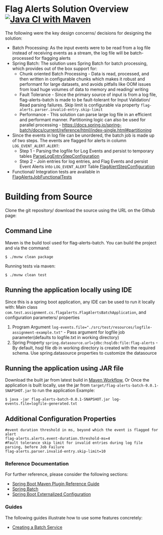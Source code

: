 # Flag Alerts Solution Overview [![Java CI with Maven](https://github.com/akshaddhoke/flag-alerts-batch/actions/workflows/maven.yml/badge.svg)](https://github.com/akshaddhoke/flag-alerts-batch/actions/workflows/maven.yml)
The following were the key design concerns/ decisions for designing the solution:

* Batch Processing: As the input events were to be read from a log file instead of receiving events as a stream, the log file will be batch-processed for flagging alerts
* Spring Batch: The solution uses Spring Batch for batch processing, which provides out of the box support for:
  * Chunk oriented Batch Processing - Data is read, processed, and then written in configurable chunks which makes it robust and performant for large datasets, and avoids pitfalls like OOM issues from load huge volumes of data to memory and reading/ writing
  * Fault Tolerance - Since the primary source of input is from a log file, flag-alerts-batch is made to be fault-tolerant for Input Validation/ Read parsing failures. Skip limit is configurable via property `flag-alerts.parser.invalid-entry.skip-limit`
  * Performance - This solution can parse large log file in an efficient and performant manner. Partitioning logic can also be used for parallel processing - https://docs.spring.io/spring-batch/docs/current/reference/html/index-single.html#partitioning
* Since the events in log file can be unordered, the batch job is made up of two steps. The events are flagged for alerts in column `LOG_EVENT_ALERT.ALERT`:
  * Step 1 - Parsing the logfile for Log Events and persist to temporary tables [ParseLogEntryStepConfiguration](src/main/java/com/test/assignment/cs/flagalerts/processing/parser/ParseLogEntryStepConfiguration.java)
  * Step 2 - Join entries for log entries, and Flag Events and persist Event Alerts into `LOG_EVENT_ALERT` Table [FlagAlertStepConfiguration](src/main/java/com/test/assignment/cs/flagalerts/processing/alerts/FlagAlertStepConfiguration.java)
* Functional/ Integration tests are available in [FlagAlertsJobFunctionalTests](src/test/java/com/test/assignment/cs/flagalerts/processing/FlagAlertsJobFunctionalTests.java)

# Building from Source

Clone the git repository/ download the source using the URL on the Github page:

## Command Line

Maven is the build tool used for flag-alerts-batch. You can build the project and via the command:

    $ ./mvnw clean package

Running tests via maven:

    $ ./mvnw clean test

## Running the application locally using IDE

Since this is a spring boot application, any IDE can be used to run it locally with:
Main class `com.test.assignment.cs.flagalerts.FlagAlertsBatchApplication`, and configuration parameters/ properties

1. Program Argument `log-events.file="./src/test/resources/logfile-assignment-example.txt"` - Pass argument for logfile job parameter(defaults to logfile.txt in working directory)
2. Spring Property `spring.datasource.url=jdbc:hsqldb:file:flag-alerts` - By default, hsql file db in working directory is created with the required schema. Use spring.datasource properties to customize the datasource
 
## Running the application using JAR file

Download the built jar from latest build in [Maven Workflow]((https://github.com/akshaddhoke/flag-alerts-batch/actions/workflows/maven.yml)), Or
Once the application is built locally, use the jar from `target/flag-alerts-batch-0.0.1-SNAPSHOT.jar` to run the application
Example:

    $ java -jar flag-alerts-batch-0.0.1-SNAPSHOT.jar log-events.file=logfile-generated.txt

## Additional Configuration Properties
```
#event duration threshold in ms, beyond which the event is flagged for alert
flag-alerts.alerts.event-duration.threshold-ms=4
#Fault tolerance skip limit for invalid entries during log file parsing, before Job Failure
flag-alerts.parser.invalid-entry.skip-limit=10
```

### Reference Documentation
For further reference, please consider the following sections:

* [Spring Boot Maven Plugin Reference Guide](https://docs.spring.io/spring-boot/docs/2.4.4/maven-plugin/reference/html/)
* [Spring Batch](https://docs.spring.io/spring-boot/docs/2.4.4/reference/htmlsingle/#howto-batch-applications)
* [Spring Boot Externalized Configuration](https://docs.spring.io/spring-boot/docs/current/reference/html/spring-boot-features.html#boot-features-external-config)

### Guides
The following guides illustrate how to use some features concretely:

* [Creating a Batch Service](https://spring.io/guides/gs/batch-processing/)

